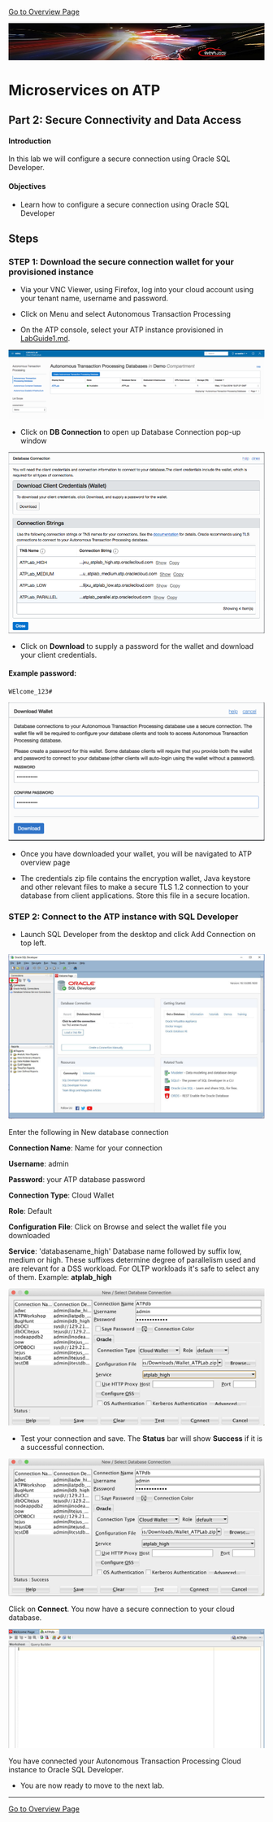[Go to Overview Page](README.md)

![](../../common/images/customer.logo2.png)

# Microservices on ATP

## Part 2: Secure Connectivity and Data Access
#### **Introduction**

In this lab we will configure a secure connection using Oracle SQL Developer.

#### **Objectives**

- Learn how to configure a secure connection using Oracle SQL Developer


## Steps

### **STEP 1: Download the secure connection wallet for your provisioned instance**

- Via your VNC Viewer, using Firefox, log into your cloud account using your tenant name, username and password.

- Click on Menu and select Autonomous Transaction Processing

- On the ATP console, select your ATP instance provisioned in <a href="./LabGuide100ProvisionAnATPDatabase.md" target="_blank">LabGuide1.md</a>.

![](./images/200/Picture200-1.png)

- Click on  **DB Connection** to open up Database Connection pop-up window

![](./images/200/Picture200-2.png)

- Click on **Download** to supply a password for the wallet and download your client credentials.
#### Example password:

```
WElcome_123#
```

![](./images/200/Picture200-3.png)

- Once you have downloaded your wallet, you will be navigated to ATP overview page

- The credentials zip file contains the encryption wallet, Java keystore and other relevant files to make a secure TLS 1.2 connection to your database from client applications. Store this file in a secure location.

### **STEP 2: Connect to the ATP instance with SQL Developer**

- Launch SQL Developer from the desktop and click Add Connection on top left.

![](./images/200/Picture200-7.png)

Enter the following in New database connection

**Connection Name**: Name for your connection

**Username**: admin

**Password**: your ATP database password

**Connection Type**: Cloud Wallet

**Role**: Default

**Configuration File**: Click on Browse and select the wallet file you downloaded

**Service**: 'databasename_high' Database name followed by suffix low, medium or high. These suffixes determine degree of parallelism used and are relevant for a DSS workload. For OLTP workloads it's safe to select any of them. Example: **atplab_high**

![](./images/200/Picture200-8.png)

- Test your connection and save. The **Status** bar will show **Success** if it is a successful connection.

![](./images/200/Picture200-9.png)

Click on **Connect**. You now have a secure connection to your cloud database.

![](./images/200/Picture200-10.png)

You have connected your Autonomous Transaction Processing Cloud instance to Oracle SQL Developer.

-   You are now ready to move to the next lab.





------

[Go to Overview Page](README.md)

